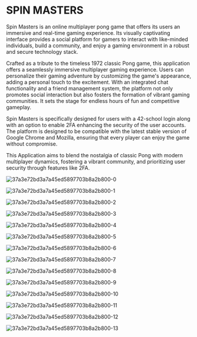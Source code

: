 # SPIN MASTERS

Spin Masters is an online multiplayer pong game that offers its users an immersive and real-time gaming experience. Its visually captivating interface provides a social platform for gamers to interact with like-minded individuals, build a community, and enjoy a gaming environment in a robust and secure technology stack. 

Crafted as a tribute to the timeless 1972 classic Pong game, this application offers a seamlessly immersive multiplayer gaming experience. Users can personalize their gaming adventure by customizing the game's appearance, adding a personal touch to the excitement. With an integrated chat functionality and a friend management system, the platform not only promotes social interaction but also fosters the formation of vibrant gaming communities. It sets the stage for endless hours of fun and competitive gameplay.

Spin Masters is specifically designed for users with a 42-school login along with an option to enable 2FA enhancing the security of the user accounts. The platform is designed to be compatible with the latest stable version of Google Chrome and Mozilla, ensuring that every player can enjoy the game without compromise.

This Application aims to blend the nostalgia of classic Pong with modern multiplayer dynamics, fostering a vibrant community, and prioritizing user security through features like 2FA.



![37a3e72bd3a7a45ed5897703b8a2b800-0](https://github.com/nousheenali/ft_transcendence/assets/66158938/ea1e954e-97a0-4bf8-9799-7be63cf13847)

![37a3e72bd3a7a45ed5897703b8a2b800-1](https://github.com/nousheenali/ft_transcendence/assets/66158938/d66e31b8-8a5c-4593-9b4c-1ddf9f2190ab)

![37a3e72bd3a7a45ed5897703b8a2b800-2](https://github.com/nousheenali/ft_transcendence/assets/66158938/59732d16-b237-47bb-8e79-880aa03e4143)

![37a3e72bd3a7a45ed5897703b8a2b800-3](https://github.com/nousheenali/ft_transcendence/assets/66158938/9c1f492b-2e35-4561-aadd-c0d0047de64b)

![37a3e72bd3a7a45ed5897703b8a2b800-4](https://github.com/nousheenali/ft_transcendence/assets/66158938/bdaba8c0-4cbf-42cf-94dc-9166a31c1534)

![37a3e72bd3a7a45ed5897703b8a2b800-5](https://github.com/nousheenali/ft_transcendence/assets/66158938/c1dba0a8-4205-4099-8a64-ca168e5d17c2)

![37a3e72bd3a7a45ed5897703b8a2b800-6](https://github.com/nousheenali/ft_transcendence/assets/66158938/42515a20-de32-47de-ab5c-048ba857b90d)

![37a3e72bd3a7a45ed5897703b8a2b800-7](https://github.com/nousheenali/ft_transcendence/assets/66158938/6c510c81-98c9-4e01-89b5-792aae6ac059)

![37a3e72bd3a7a45ed5897703b8a2b800-8](https://github.com/nousheenali/ft_transcendence/assets/66158938/e2179541-40a3-471e-97b9-1fca83420321)

![37a3e72bd3a7a45ed5897703b8a2b800-9](https://github.com/nousheenali/ft_transcendence/assets/66158938/3faa90c1-351a-4438-9ac9-97910c5c69df)

![37a3e72bd3a7a45ed5897703b8a2b800-10](https://github.com/nousheenali/ft_transcendence/assets/66158938/08110341-0934-475e-b868-846dc6f4323d)

![37a3e72bd3a7a45ed5897703b8a2b800-11](https://github.com/nousheenali/ft_transcendence/assets/66158938/89c02a70-fd5a-47f1-8b10-698bf385a9d3)

![37a3e72bd3a7a45ed5897703b8a2b800-12](https://github.com/nousheenali/ft_transcendence/assets/66158938/40895e28-5ae6-492e-ada8-1ce1252e67fa)

![37a3e72bd3a7a45ed5897703b8a2b800-13](https://github.com/nousheenali/ft_transcendence/assets/66158938/ca4ccc44-b358-40d0-b234-b75acc3e13d8)

